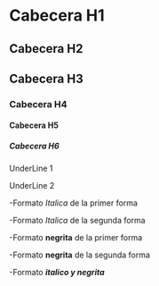 # Cabecera H1
## Cabecera H2
## Cabecera H3
### Cabecera H4
#### Cabecera H5
##### Cabecera H6

UnderLine 1 

UnderLine 2

-Formato *Italica* de la primer forma

-Formato _Italica_ de la segunda forma

-Formato **negrita** de la primer forma

-Formato __negrita__ de la segunda forma

-Formato ***italico y negrita***




